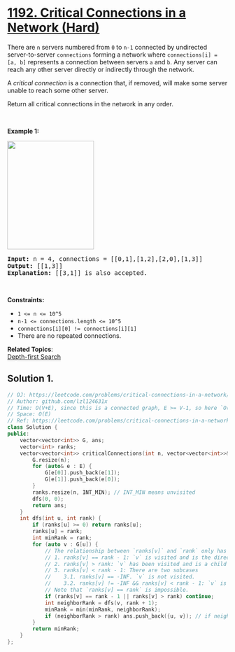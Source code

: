 # [1192. Critical Connections in a Network (Hard)](https://leetcode.com/problems/critical-connections-in-a-network/)

<p>There are&nbsp;<code>n</code> servers numbered from&nbsp;<code>0</code>&nbsp;to&nbsp;<code>n-1</code> connected by&nbsp;undirected server-to-server <code>connections</code> forming a network where <code>connections[i] = [a, b]</code>&nbsp;represents a connection between servers <code>a</code>&nbsp;and <code>b</code>. Any server can reach any other server directly or indirectly through the network.</p>

<p>A <em>critical connection</em>&nbsp;is a connection that, if removed, will make some server unable to reach some other server.</p>

<p>Return all critical connections in the network in any order.</p>

<p>&nbsp;</p>
<p><strong>Example 1:</strong></p>

<p><strong><img alt="" src="https://assets.leetcode.com/uploads/2019/09/03/1537_ex1_2.png" style="width: 198px; height: 248px;"></strong></p>

<pre><strong>Input:</strong> n = 4, connections = [[0,1],[1,2],[2,0],[1,3]]
<strong>Output:</strong> [[1,3]]
<strong>Explanation:</strong> [[3,1]] is also accepted.
</pre>

<p>&nbsp;</p>
<p><strong>Constraints:</strong></p>

<ul>
	<li><code>1 &lt;= n &lt;= 10^5</code></li>
	<li><code>n-1 &lt;= connections.length &lt;= 10^5</code></li>
	<li><code>connections[i][0] != connections[i][1]</code></li>
	<li>There are no repeated connections.</li>
</ul>


**Related Topics**:  
[Depth-first Search](https://leetcode.com/tag/depth-first-search/)

## Solution 1.

```cpp
// OJ: https://leetcode.com/problems/critical-connections-in-a-network/
// Author: github.com/lzl124631x
// Time: O(V+E), since this is a connected graph, E >= V-1, so here `O(V+E) == O(E)`.
// Space: O(E)
// Ref: https://leetcode.com/problems/critical-connections-in-a-network/discuss/382638/DFS-detailed-explanation-O(orEor)-solution
class Solution {
public:
    vector<vector<int>> G, ans;
    vector<int> ranks;
    vector<vector<int>> criticalConnections(int n, vector<vector<int>>& E) {
        G.resize(n);
        for (auto& e : E) {
            G[e[0]].push_back(e[1]);
            G[e[1]].push_back(e[0]);
        }
        ranks.resize(n, INT_MIN); // INT_MIN means unvisited
        dfs(0, 0);        
        return ans;
    }
    int dfs(int u, int rank) {
        if (ranks[u] >= 0) return ranks[u];
        ranks[u] = rank;
        int minRank = rank;
        for (auto v : G[u]) {
            // The relationship between `ranks[v]` and `rank` only has the following cases:
            // 1. ranks[v] == rank - 1: `v` is visited and is the direct parent node of `u` in the DFS path.
            // 2. ranks[v] > rank: `v` has been visited and is a child of `u`. There exists a circle containing edge `uv`. Since `v` is already visited, we don't want to visit it again
            // 3. ranks[v] < rank - 1: There are two subcases
            //    3.1. ranks[v] == -INF. `v` is not visited.
            //    3.2. ranks[v] != -INF && ranks[v] < rank - 1: `v` is a ancestor node of `u`, so `uv` is on a circle.
            // Note that `ranks[v] == rank` is impossible.
            if (ranks[v] == rank - 1 || ranks[v] > rank) continue; 
            int neighborRank = dfs(v, rank + 1);
            minRank = min(minRank, neighborRank);
            if (neighborRank > rank) ans.push_back({u, v}); // if neightborRank > rank, this edge `uv` is not on any circle -- it's a critical path
        }
        return minRank;
    }
};
```